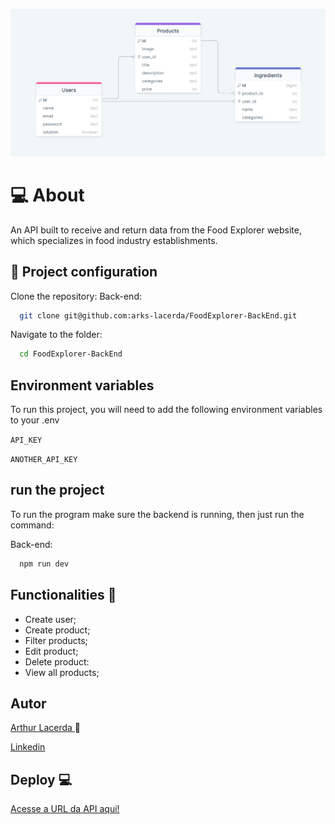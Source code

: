 ![logo](./.github/preview.png)

# 💻 About

An API built to receive and return data from the Food Explorer website, which specializes in food industry establishments.

## 🚀 Project configuration

Clone the repository:
Back-end:

```bash
  git clone git@github.com:arks-lacerda/FoodExplorer-BackEnd.git
```

Navigate to the folder:

```bash
  cd FoodExplorer-BackEnd
```

## Environment variables

To run this project, you will need to add the following environment variables to your .env

`API_KEY`

`ANOTHER_API_KEY`

## run the project

To run the program make sure the backend is running, then just run the command:

Back-end:

```bash
  npm run dev
```

## Functionalities 🤖

- Create user;
- Create product;
- Filter products;
- Edit product;
- Delete product:
- View all products;

## Autor

[Arthur Lacerda ](https://github.com/arks-lacerda) 🥇

[ Linkedin ](https://www.linkedin.com/in/arks-lacerda/)

## Deploy 💻

[ Acesse a URL da API aqui! ]()
